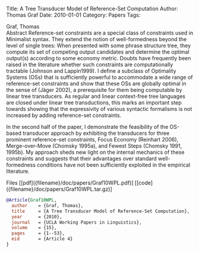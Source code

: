 Title: A Tree Transducer Model of Reference-Set Computation
Author: Thomas Graf
Date: 2010-01-01
Category: Papers
Tags: 

<div markdown class="authors">
Graf, Thomas
</div>

<div markdown class="abstract">
<span id="abstract-title">Abstract</span>
Reference-set constraints are a special class of constraints used in Minimalist syntax.
They extend the notion of well-formedness beyond the level of single trees:
When presented with some phrase structure tree, they compute its set of competing output candidates and determine the optimal output(s) according to some economy metric.
Doubts have frequently been raised in the literature whether such constraints are computationally tractable (Johnson and Lappin1999).
I define a subclass of Optimality Systems (OSs) that is sufficiently powerful to accommodate a wide range of reference-set constraints and show that these OSs are globally optimal in the sense of (Jäger 2002), a prerequisite for them being computable by linear tree transducers. As regular and linear context-free tree languages are closed under linear tree transductions, this marks an important step towards showing that the expressivity of various syntactic formalisms is not increased by adding reference-set constraints.

In the second half of the paper, I demonstrate the feasibility of the OS-based transducer approach by exhibiting the transducers for three prominent reference-set constraints, Focus Economy (Reinhart 2006), Merge-over-Move (Chomsky 1995a), and Fewest Steps (Chomsky 1991, 1995b).
My approach sheds new light on the internal mechanics of these constraints and suggests that their advantages over standard well-formedness conditions have not been sufficiently exploited in the empirical literature.
</div>

<div markdown class="files">
<span id="files-title">Files</span>
[[pdf]({filename}/doc/papers/Graf10WPL.pdf)]
[[code]({filename}/doc/papers/Graf10WPL.tar.gz)]
</div>

~~~bibtex
@Article{Graf10WPL,
  author	= {Graf, Thomas},
  title		= {A Tree Transducer Model of Reference-Set Computation},
  year		= {2010},
  journal	= {UCLA Working Papers in Linguistics},
  volume	= {15},
  pages		= {1--53},
  eid		= {Article 4}
}
~~~


